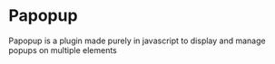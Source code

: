 # Papopup
Papopup is a plugin made purely in javascript to display and manage popups on multiple elements
